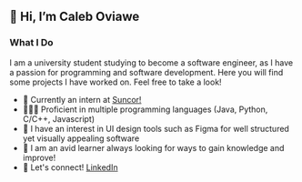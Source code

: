 ## 👋 Hi, I’m Caleb Oviawe

### What I Do
  I am a university student studying to become a software engineer, as I have a passion for programming and software development. Here you will find some projects I have worked on. Feel free to take a look!
- 💼 Currently an intern at [Suncor!](https://www.suncor.com/en-ca/who-we-are)
- 👨🏾‍💻 Proficient in multiple programming languages (Java, Python, C/C++, Javascript)
- 🎨 I have an interest in UI design tools such as Figma for well structured yet visually appealing software 
- 🌱 I am an avid learner always looking for ways to gain knowledge and improve!
- 📱 Let's connect! [LinkedIn](https://www.linkedin.com/in/caleb-oviawe-ab080a263/)

<!---
caleboviawe/caleboviawe is a ✨ special ✨ repository because its `README.md` (this file) appears on your GitHub profile.
You can click the Preview link to take a look at your changes.
--->
